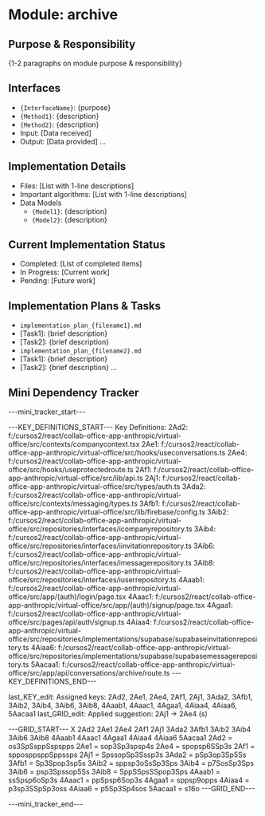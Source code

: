 # Module: archive

## Purpose & Responsibility
{1-2 paragraphs on module purpose & responsibility}

## Interfaces
* `{InterfaceName}`: {purpose}
* `{Method1}`: {description}
* `{Method2}`: {description}
* Input: [Data received]
* Output: [Data provided]
...

## Implementation Details
* Files: [List with 1-line descriptions]
* Important algorithms: [List with 1-line descriptions]
* Data Models
    * `{Model1}`: {description}
    * `{Model2}`: {description}

## Current Implementation Status
* Completed: [List of completed items]
* In Progress: [Current work]
* Pending: [Future work]

## Implementation Plans & Tasks
* `implementation_plan_{filename1}.md`
* [Task1]: {brief description}
* [Task2]: {brief description}
* `implementation_plan_{filename2}.md`
* [Task1]: {brief description}
* [Task2]: {brief description} 
...

## Mini Dependency Tracker
---mini_tracker_start---

---KEY_DEFINITIONS_START---
Key Definitions:
2Ad2: f:/cursos2/react/collab-office-app-anthropic/virtual-office/src/contexts/companycontext.tsx
2Ae1: f:/cursos2/react/collab-office-app-anthropic/virtual-office/src/hooks/useconversations.ts
2Ae4: f:/cursos2/react/collab-office-app-anthropic/virtual-office/src/hooks/useprotectedroute.ts
2Af1: f:/cursos2/react/collab-office-app-anthropic/virtual-office/src/lib/api.ts
2Aj1: f:/cursos2/react/collab-office-app-anthropic/virtual-office/src/types/auth.ts
3Ada2: f:/cursos2/react/collab-office-app-anthropic/virtual-office/src/contexts/messaging/types.ts
3Afb1: f:/cursos2/react/collab-office-app-anthropic/virtual-office/src/lib/firebase/config.ts
3Aib2: f:/cursos2/react/collab-office-app-anthropic/virtual-office/src/repositories/interfaces/icompanyrepository.ts
3Aib4: f:/cursos2/react/collab-office-app-anthropic/virtual-office/src/repositories/interfaces/iinvitationrepository.ts
3Aib6: f:/cursos2/react/collab-office-app-anthropic/virtual-office/src/repositories/interfaces/imessagerepository.ts
3Aib8: f:/cursos2/react/collab-office-app-anthropic/virtual-office/src/repositories/interfaces/iuserrepository.ts
4Aaab1: f:/cursos2/react/collab-office-app-anthropic/virtual-office/src/app/(auth)/login/page.tsx
4Aaac1: f:/cursos2/react/collab-office-app-anthropic/virtual-office/src/app/(auth)/signup/page.tsx
4Agaa1: f:/cursos2/react/collab-office-app-anthropic/virtual-office/src/pages/api/auth/signup.ts
4Aiaa4: f:/cursos2/react/collab-office-app-anthropic/virtual-office/src/repositories/implementations/supabase/supabaseinvitationrepository.ts
4Aiaa6: f:/cursos2/react/collab-office-app-anthropic/virtual-office/src/repositories/implementations/supabase/supabasemessagerepository.ts
5Aacaa1: f:/cursos2/react/collab-office-app-anthropic/virtual-office/src/app/api/conversations/archive/route.ts
---KEY_DEFINITIONS_END---

last_KEY_edit: Assigned keys: 2Ad2, 2Ae1, 2Ae4, 2Af1, 2Aj1, 3Ada2, 3Afb1, 3Aib2, 3Aib4, 3Aib6, 3Aib8, 4Aaab1, 4Aaac1, 4Agaa1, 4Aiaa4, 4Aiaa6, 5Aacaa1
last_GRID_edit: Applied suggestion: 2Aj1 -> 2Ae4 (s)

---GRID_START---
X 2Ad2 2Ae1 2Ae4 2Af1 2Aj1 3Ada2 3Afb1 3Aib2 3Aib4 3Aib6 3Aib8 4Aaab1 4Aaac1 4Agaa1 4Aiaa4 4Aiaa6 5Aacaa1
2Ad2 = os3SpSsppSspspps
2Ae1 = sop3Sp3spsp4s
2Ae4 = spopsp6SSp3s
2Af1 = spposppsppSppssps
2Aj1 = SpssopSp3Sssp3s
3Ada2 = pSp3op3Sp5Ss
3Afb1 = Sp3Spop3sp5s
3Aib2 = sppsp3oSsSp3Sps
3Aib4 = p7SosSp3Sps
3Aib6 = psp3Spssop5Ss
3Aib8 = SppSSpsSSpop3Sps
4Aaab1 = ssSpsp6oSp3s
4Aaac1 = ppSpsp6Sop3s
4Agaa1 = sppsp9opps
4Aiaa4 = p3sp3SSpSp3oss
4Aiaa6 = p5Sp3Sp4sos
5Aacaa1 = s16o
---GRID_END---

---mini_tracker_end---
